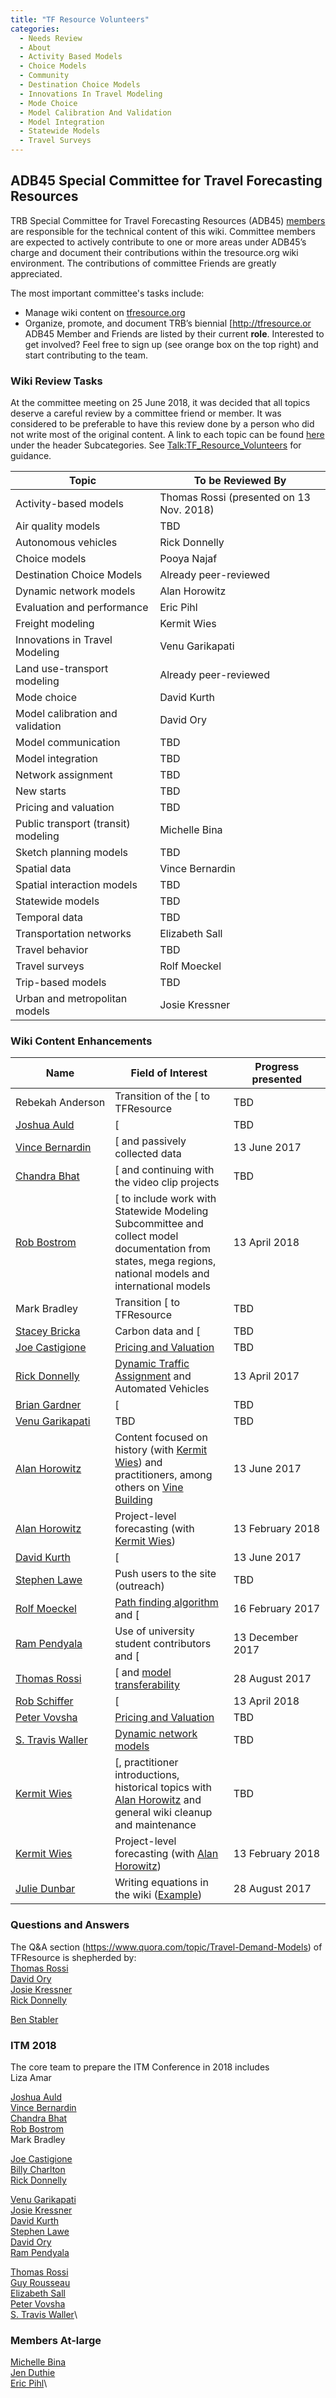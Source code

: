 ```yaml
---
title: "TF Resource Volunteers"
categories:
  - Needs Review
  - About
  - Activity Based Models
  - Choice Models
  - Community
  - Destination Choice Models
  - Innovations In Travel Modeling
  - Mode Choice
  - Model Calibration And Validation
  - Model Integration
  - Statewide Models
  - Travel Surveys
---
```


ADB45 Special Committee for Travel Forecasting Resources
--------------------------------------------------------

TRB Special Committee for Travel Forecasting Resources (ADB45) [members](https://www.mytrb.org/CommitteeDetails.aspx?CMTID=3709) are responsible for the technical content of this wiki. Committee members are expected to actively contribute to one or more areas under ADB45’s charge and document their contributions within the tresource.org wiki environment. The contributions of committee Friends are greatly appreciated.

The most important committee's tasks include:

-   Manage wiki content on [tfresource.org](http://tfresource.org)
-   Organize, promote, and document TRB’s biennial \[<http://tfresource.or> ADB45 Member and Friends are listed by their current **role**. Interested to get involved? Feel free to sign up (see orange box on the top right) and start contributing to the team.

### Wiki Review Tasks

At the committee meeting on 25 June 2018, it was decided that all topics deserve a careful review by a committee friend or member. It was considered to be preferable to have this review done by a person who did not write most of the original content. A link to each topic can be found [here](Topic_Circles#Subcategories) under the header Subcategories. See <Talk:TF_Resource_Volunteers> for guidance.

| Topic                               | To be Reviewed By                        |
|-------------------------------------|------------------------------------------|
| Activity-based models               | Thomas Rossi (presented on 13 Nov. 2018) |
| Air quality models                  | TBD                                      |
| Autonomous vehicles                 | Rick Donnelly                            |
| Choice models                       | Pooya Najaf                              |
| Destination Choice Models           | Already peer-reviewed                    |
| Dynamic network models              | Alan Horowitz                            |
| Evaluation and performance          | Eric Pihl                                |
| Freight modeling                    | Kermit Wies                              |
| Innovations in Travel Modeling      | Venu Garikapati                          |
| Land use-transport modeling         | Already peer-reviewed                    |
| Mode choice                         | David Kurth                              |
| Model calibration and validation    | David Ory                                |
| Model communication                 | TBD                                      |
| Model integration                   | TBD                                      |
| Network assignment                  | TBD                                      |
| New starts                          | TBD                                      |
| Pricing and valuation               | TBD                                      |
| Public transport (transit) modeling | Michelle Bina                            |
| Sketch planning models              | TBD                                      |
| Spatial data                        | Vince Bernardin                          |
| Spatial interaction models          | TBD                                      |
| Statewide models                    | TBD                                      |
| Temporal data                       | TBD                                      |
| Transportation networks             | Elizabeth Sall                           |
| Travel behavior                     | TBD                                      |
| Travel surveys                      | Rolf Moeckel                             |
| Trip-based models                   | TBD                                      |
| Urban and metropolitan models       | Josie Kressner                           |

### Wiki Content Enhancements

| Name                                                   | Field of Interest                                                                                                                                           | Progress presented         |
|--------------------------------------------------------|-------------------------------------------------------------------------------------------------------------------------------------------------------------|----------------------------|
| Rebekah&nbsp;Anderson                                  | Transition of the \[ to TFResource                                                                                                                          | TBD                        |
| [ Joshua Auld](User:JoshuaAuld)             | \[                                                                                                                                                          | TBD                        |
| [ Vince Bernardin](User:VinceBernardin,PhD) | \[ and passively collected data                                                                                                                             | 13 June 2017               |
| [ Chandra Bhat](User:ChandraBhat)           | \[ and continuing with the video clip projects                                                                                                              | TBD                        |
| [ Rob Bostrom](User:RobBostrom)             | \[ to include work with Statewide Modeling Subcommittee and collect model documentation from states, mega regions, national models and international models | 13 April 2018              |
| Mark Bradley                                           | Transition \[ to TFResource                                                                                                                                 | TBD                        |
| [ Stacey Bricka](User:Stacey_Bricka)        | Carbon data and \[                                                                                                                                          | TBD                        |
| [ Joe Castigione](User:JoeCastiglione)      | [Pricing and Valuation](Pricing_and_Valuation)                                                                                                   | TBD                        |
| [ Rick Donnelly](User:RickDonnelly)         | [ Dynamic Traffic Assignment](Benefits_of_dynamic_network_models) and Automated Vehicles                                                         | 13 April 2017              |
| [ Brian Gardner](User:BrianGardner)         | \[                                                                                                                                                          | TBD                        |
| [ Venu Garikapati](User:VenuGarikapati)     | TBD                                                                                                                                                         | TBD                        |
| [ Alan Horowitz](User:AlanHorowitz)         | Content focused on history (with [ Kermit Wies](User:KermitWies)) and practitioners, among others on [Vine Building](Vine_building)   | 13 June 2017               |
| [ Alan Horowitz](User:AlanHorowitz)         | Project-level forecasting (with [ Kermit Wies](User:KermitWies))                                                                                 | 13 February 2018           |
| [ David Kurth](User:DavidKurth)             | \[                                                                                                                                                          | 13 June 2017               |
| [ Stephen Lawe](User:StephenLawe)           | Push users to the site (outreach)                                                                                                                           | TBD                        |
| [ Rolf Moeckel](User:RolfMoeckel)           | [Path finding algorithm](Path_Finding_Algorithm) and \[                                                                                          | 16&nbsp;February&nbsp;2017 |
| [ Ram Pendyala](User:RamPendyala)           | Use of university student contributors and \[                                                                                                               | 13 December 2017           |
| [ Thomas Rossi](User:ThomasRossi)           | \[ and [model transferability](Model_Transferability)                                                                                            | 28 August 2017             |
| [ Rob Schiffer](User:Rob_Schiffer)          | \[                                                                                                                                                          | 13 April 2018              |
| [ Peter Vovsha](User:PeterVovsha)           | [Pricing and Valuation](Pricing_and_Valuation)                                                                                                   | TBD                        |
| [ S. Travis Waller](User:S.TravisWaller)    | [Dynamic network models](Dynamic_Traffic_Assignment)                                                                                             | TBD                        |
| [ Kermit Wies](User:KermitWies)             | \[, practitioner introductions, historical topics with [ Alan Horowitz](User:AlanHorowitz) and general wiki cleanup and maintenance              | TBD                        |
| [ Kermit Wies](User:KermitWies)             | Project-level forecasting (with [ Alan Horowitz](User:AlanHorowitz))                                                                             | 13 February 2018           |
| [ Julie Dunbar](User:JulieDunbar)           | Writing equations in the wiki ([Example](Destination_Choice:_Theoretical_Foundations))                                                           | 28 August 2017             |

### Questions and Answers

The Q&A section (https://www.quora.com/topic/Travel-Demand-Models) of TFResource is shepherded by:\
[ Thomas Rossi](User:ThomasRossi)\
[ David Ory](User:DavidOry)\
[ Josie Kressner](User:JosieKressner)\
[ Rick Donnelly](User:RickDonnelly)

[ Ben Stabler](User:Ben_Stabler)

### ITM 2018

The core team to prepare the ITM Conference in 2018 includes\
Liza Amar

[ Joshua Auld](User:JoshuaAuld)\
[ Vince Bernardin](User:VinceBernardin,PhD)\
[ Chandra Bhat](User:ChandraBhat)\
[ Rob Bostrom](User:RobBostrom)\
Mark Bradley

[ Joe Castigione](User:JoeCastiglione)\
[ Billy Charlton](User:BillyCharlton)\
[ Rick Donnelly](User:RickDonnelly)

[ Venu Garikapati](User:VenuGarikapati)\
[ Josie Kressner](User:JosieKressner)\
[ David Kurth](User:DavidKurth)\
[ Stephen Lawe](User:StephenLawe)\
[ David Ory](User:DavidOry)\
[ Ram Pendyala](User:RamPendyala)

[ Thomas Rossi](User:ThomasRossi)\
[ Guy Rousseau](User:GuyRousseau)\
[ Elizabeth Sall](User:ElizabethSall)\
[ Peter Vovsha](User:PeterVovsha)\
[ S. Travis Waller](User:S.TravisWaller)\

### Members At-large

[ Michelle Bina](User:MichelleBina)\
[ Jen Duthie](User:JenDuthie)\
[ Eric Pihl](User:EricPihl)\


